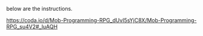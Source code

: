 below are the instructions.

https://coda.io/d/Mob-Programming-RPG_dUvI5sYjC8X/Mob-Programming-RPG_su4V2#_luAQH
